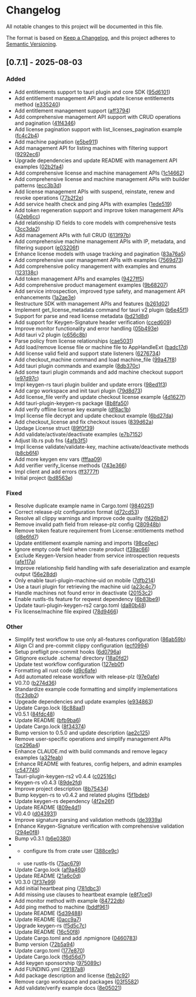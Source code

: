 # Changelog
All notable changes to this project will be documented in this file.

The format is based on [Keep a Changelog](https://keepachangelog.com/en/1.0.0/),
and this project adheres to [Semantic Versioning](https://semver.org/spec/v2.0.0.html).
## [0.7.1] - 2025-08-03

### Added

- Add entitlements support to tauri plugin and core SDK ([95d6101](https://github.com/ahonn/keygen-rs/commit/95d61017cb28c0885112ce80d4f78b99e5ebffae))
- Add entitlement management API and update license entitlements method ([e335240](https://github.com/ahonn/keygen-rs/commit/e3352404ebb4020a8f439836a1caa5b7351e5677))
- Add entitlement management support ([aff3794](https://github.com/ahonn/keygen-rs/commit/aff379449bd8255ed24161f8569c8368893643c5))
- Add comprehensive management API support with CRUD operations and pagination ([41f4346](https://github.com/ahonn/keygen-rs/commit/41f4346e5077c812f8d9c825e167f15dbff2b29e))
- Add license pagination support with list_licenses_pagination example ([fc4c2b4](https://github.com/ahonn/keygen-rs/commit/fc4c2b4a4b318bd196c1cbd3b08fca930e2cc1da))
- Add machine pagination ([e5be911](https://github.com/ahonn/keygen-rs/commit/e5be9111d0336aa512b7b28d520689ef13aa1adc))
- Add management API for listing machines with filtering support ([9292ec6](https://github.com/ahonn/keygen-rs/commit/9292ec6712cc25f3f5388bc0d9e678c1c20acf03))
- Upgrade dependencies and update README with management API examples ([02b2fa4](https://github.com/ahonn/keygen-rs/commit/02b2fa48f7b81d2c80bec6b7f56ada4877ce5a77))
- Add comprehensive license and machine management APIs ([1c14662](https://github.com/ahonn/keygen-rs/commit/1c146625fccae47faadb65d064a6301fd3b2760d))
- Add comprehensive license and machine management APIs with builder patterns ([ecc3b3d](https://github.com/ahonn/keygen-rs/commit/ecc3b3da78b61489a6ac958352edd46d3a561d25))
- Add license management APIs with suspend, reinstate, renew and revoke operations ([77b2f2e](https://github.com/ahonn/keygen-rs/commit/77b2f2e40ea8db649416ba08eccbfa14e884e86d))
- Add service health check and ping APIs with examples ([1ede519](https://github.com/ahonn/keygen-rs/commit/1ede51984cc7397296443d930a5a3a68e3335867))
- Add token regeneration support and improve token management APIs ([42eb6cc](https://github.com/ahonn/keygen-rs/commit/42eb6cc2c1f13eee493feef4af56394453cb5722))
- Add relationship ID fields to core models with comprehensive tests ([3cc3da2](https://github.com/ahonn/keygen-rs/commit/3cc3da231cdbeff0a80b46ae3020c5ba38a6941b))
- Add management APIs with full CRUD ([613f97b](https://github.com/ahonn/keygen-rs/commit/613f97bd34da1c287b65c48f72b10d3b62f5f118))
- Add comprehensive machine management APIs with IP, metadata, and filtering support ([e03206f](https://github.com/ahonn/keygen-rs/commit/e03206f8d0bd0903490e5344396c3b60e1d16b44))
- Enhance license models with usage tracking and pagination ([83a76a5](https://github.com/ahonn/keygen-rs/commit/83a76a598200b2f32a2e1f2d85c60e94d94cf683))
- Add comprehensive user management APIs with examples ([7569d73](https://github.com/ahonn/keygen-rs/commit/7569d73f363eff6d7fd2c912d4b77abe07301c8f))
- Add comprehensive policy management with examples and enums ([123138c](https://github.com/ahonn/keygen-rs/commit/123138c1fda753d685e9c999beb04cd964722a25))
- Add token management APIs and examples ([9427ff5](https://github.com/ahonn/keygen-rs/commit/9427ff5846518638c2ef1e93f400abc3b8200190))
- Add comprehensive product management examples ([9b68207](https://github.com/ahonn/keygen-rs/commit/9b68207144bcd34ffa0db4165080f845f4821941))
- Add service introspection, improved type safety, and management API enhancements ([1a2ae3e](https://github.com/ahonn/keygen-rs/commit/1a2ae3e3aa6ad2607cfbdde1522ef83ba31bc5b4))
- Restructure SDK with management APIs and features ([b261d02](https://github.com/ahonn/keygen-rs/commit/b261d02843948e5b38608be304895806efacd4f9))
- Implement get_license_metadata command for tauri v2 plugin ([b6e45f1](https://github.com/ahonn/keygen-rs/commit/b6e45f1a0ba65aac78297f63e86799cbc5182ec0))
- Support for parse and read license metadata ([bd21d8d](https://github.com/ahonn/keygen-rs/commit/bd21d8dc479701d35faea56eb397eca2a001f231))
- Add support for Keygen-Signature header verification ([cced609](https://github.com/ahonn/keygen-rs/commit/cced6095d9499fbf01ce16214f9c986024e0bf3e))
- Improve monitor functionality and error handling ([05b493e](https://github.com/ahonn/keygen-rs/commit/05b493e80ab31c95606d40aa26a8154dc69005e5))
- Add tauri v2 plugin ([c656c8b](https://github.com/ahonn/keygen-rs/commit/c656c8b7efa6f45dd0a722bb7ce757e039651a10))
- Parse policy from license relationships ([cae5031](https://github.com/ahonn/keygen-rs/commit/cae5031a833a70a73a6f4ac17d46573fe7bcecfe))
- Add load/remove license file or machine file to AppHandleExt ([badc17d](https://github.com/ahonn/keygen-rs/commit/badc17d48c3c8166e0c8307500bae134740203f0))
- Add license valid field and support state listeners ([6276734](https://github.com/ahonn/keygen-rs/commit/6276734e7c4b9fa8345be738372c711fdb957034))
- Add checkout_machine command and load machine_file ([99a47f8](https://github.com/ahonn/keygen-rs/commit/99a47f8934e1c6ea3945ff46f43864fa1e9938fc))
- Add tauri plugin commands and example ([8db370c](https://github.com/ahonn/keygen-rs/commit/8db370c5356193fcf9802c851568627acbcb9aa5))
- Add some tauri plugin commands and add machine checkout support ([e97d97c](https://github.com/ahonn/keygen-rs/commit/e97d97c83538c624aef87929600767eec9827f5f))
- Impl keygen-rs tauri plugin builder and update errors ([98ed1f3](https://github.com/ahonn/keygen-rs/commit/98ed1f3d8638aa0862ed33c3efe4576d227c388b))
- Add cargo workspace and init tauri plugin ([79d8d73](https://github.com/ahonn/keygen-rs/commit/79d8d738d3ca65347f51a0aec4026032c10e1277))
- Add license_file verify and update checkout license example ([4d1627f](https://github.com/ahonn/keygen-rs/commit/4d1627f5e23425c812af564400704bb7d403ab67))
- Add tauri-plugin-keygen-rs package ([8b8fa50](https://github.com/ahonn/keygen-rs/commit/8b8fa505a17479746b70e42426496f453f347ed8))
- Add verify offline license key example ([df8ac1b](https://github.com/ahonn/keygen-rs/commit/df8ac1bd069c831a558815b51d27fc74debf2223))
- Impl license file decrypt and update checkout example ([6bd27da](https://github.com/ahonn/keygen-rs/commit/6bd27daf8b37952b099ac6497e647963faa897bd))
- Add checkout_license and fix checkout issues ([839d62a](https://github.com/ahonn/keygen-rs/commit/839d62a3c61b0dee5fede57ad85e58ddf46f323d))
- Updage License struct ([89f0f39](https://github.com/ahonn/keygen-rs/commit/89f0f3952ead8270c36731d185340d10729dc4e0))
- Add validate/activate/deactivate examples ([e7b7152](https://github.com/ahonn/keygen-rs/commit/e7b7152b593f07f2dcb6b7ffada3ec5c6441f984))
- Adjust lib.rs pub fns ([4afb3f5](https://github.com/ahonn/keygen-rs/commit/4afb3f5c619664dc200057f988984c9d532d0710))
- Impl license validate/validate-key, machine activate/deactivate methods ([b8cb6f4](https://github.com/ahonn/keygen-rs/commit/b8cb6f4ab80ee48afc6e5927bb85fd18ddfc4a95))
- Add more keygen env vars ([fffaa09](https://github.com/ahonn/keygen-rs/commit/fffaa09ad4611e0547c4724dacd26fc543e132e0))
- Add verifier verify_license methods ([743e366](https://github.com/ahonn/keygen-rs/commit/743e3666226b39bee56e371d73a4ea80312e1c32))
- Impl client and add errors ([ff3777f](https://github.com/ahonn/keygen-rs/commit/ff3777f6b4500facc7b44b8f8971ec09da0d4f06))
- Initial project ([bd8563e](https://github.com/ahonn/keygen-rs/commit/bd8563eb1b68e1c0cd98cd9f4c57007a7cb76789))

### Fixed

- Resolve duplicate example name in Cargo.toml ([9840251](https://github.com/ahonn/keygen-rs/commit/984025196ba5575e6acd1b143c1e0fec53964b5e))
- Correct release-plz configuration format ([d72cd53](https://github.com/ahonn/keygen-rs/commit/d72cd534906f770a459e7ff05d976cd842c1af32))
- Resolve all clippy warnings and improve code quality ([f426b82](https://github.com/ahonn/keygen-rs/commit/f426b820d30d218049075d2d40089047c1370b46))
- Remove invalid path field from release-plz config ([280948b](https://github.com/ahonn/keygen-rs/commit/280948b8013a2ae3aea985d2c72da5313002ba89))
- Remove token feature requirement from License::entitlements method ([d8e6fd7](https://github.com/ahonn/keygen-rs/commit/d8e6fd795b2a024f5eca462ecf81da790af8eb05))
- Update entitlement example naming and imports ([98ce0ec](https://github.com/ahonn/keygen-rs/commit/98ce0ec7d58d6195643ebbe02ad052afe39148d5))
- Ignore empty code field when create product ([f39ac66](https://github.com/ahonn/keygen-rs/commit/f39ac66686f5e6f1e773425a874fa6e75f1373d1))
- Exclude Keygen-Version header from service introspection requests ([afe117a](https://github.com/ahonn/keygen-rs/commit/afe117a65d021920efed584c41d9a7882751f4c0))
- Improve relationship field handling with safe deserialization and example output ([56e28dd](https://github.com/ahonn/keygen-rs/commit/56e28dd2a4a59c8aff5f9ef09dd17fff9fd5cfce))
- Only enable tauri-plugin-machine-uid on mobile ([7dfb214](https://github.com/ahonn/keygen-rs/commit/7dfb2148c8cf02e4637a72b060ad00c5c89f2042))
- Use a tauri plugin for retrieving the machine uid ([a23c4c7](https://github.com/ahonn/keygen-rs/commit/a23c4c70f8980d7b389873130ed0a5faa07e56a9))
- Handle machines not found error in deactivate ([20153c2](https://github.com/ahonn/keygen-rs/commit/20153c27170deb19e6d1991414a82686de9029ae))
- Enable rustls-tls feature for reqwest dependency ([6b83be9](https://github.com/ahonn/keygen-rs/commit/6b83be9a392a2f95d73854ee598062479dd4c1c4))
- Update tauri-plugin-keygen-rs2 cargo.toml ([da80b48](https://github.com/ahonn/keygen-rs/commit/da80b4849898f82a1800956e3ecc61c5d810bb59))
- Fix license/machine file expired ([78d9466](https://github.com/ahonn/keygen-rs/commit/78d9466d32eefe2d9afdd8a471d436e1464bc40c))

### Other

- Simplify test workflow to use only all-features configuration ([86ab59b](https://github.com/ahonn/keygen-rs/commit/86ab59b26eb850af05690c57a94d044cf0149328))
- Align CI and pre-commit clippy configuration ([ecf0994](https://github.com/ahonn/keygen-rs/commit/ecf0994b1ec5095dc3f3051b85cf6d0858ae7f6f))
- Setup prefligit pre-commit hooks ([6d0796a](https://github.com/ahonn/keygen-rs/commit/6d0796aceaff7acdd080f0dcc313a5d3fe29d5e4))
- Gitignore exclude .schema/ directory ([18a0fd2](https://github.com/ahonn/keygen-rs/commit/18a0fd24dbdf02086fedf443c053d0d4cbd6f245))
- Update test workflow configuration ([127eb0f](https://github.com/ahonn/keygen-rs/commit/127eb0f1cacaf7321b354414d1b6cc297545f9ea))
- Formatting all rust code ([d9c6afe](https://github.com/ahonn/keygen-rs/commit/d9c6afee87b69762e2dec594fd1347f62ce3f554))
- Add automated release workflow with release-plz ([97e0afe](https://github.com/ahonn/keygen-rs/commit/97e0afea5aee2d189dbc2bfbcfaf6b804ae28d5c))
- V0.7.0 ([b274d36](https://github.com/ahonn/keygen-rs/commit/b274d366b217936223c135c549355d337724a42e))
- Standardize example code formatting and simplify implementations ([fc23db2](https://github.com/ahonn/keygen-rs/commit/fc23db283e725586bcc74a5601cb4d246873e736))
- Upgeade dependencies and update examples ([e934863](https://github.com/ahonn/keygen-rs/commit/e9348637b29191ed2c303649437c548191fd87ac))
- Update Cargo.lock ([6c88aa1](https://github.com/ahonn/keygen-rs/commit/6c88aa12a1c6dd9538bc80ce907c51cf5dc7f73a))
- V0.5.1 ([84fdc48](https://github.com/ahonn/keygen-rs/commit/84fdc48bbade403bf385afb800903ffff050917f))
- Update README ([bfb9ba6](https://github.com/ahonn/keygen-rs/commit/bfb9ba6432d5c6caf1072b25ff7a1a28e0ecc8ad))
- Update Cargo.lock ([8f34374](https://github.com/ahonn/keygen-rs/commit/8f34374cd0a8d2d9280041b33f3edb02077d1915))
- Bump version to 0.5.0 and update description ([ae2c125](https://github.com/ahonn/keygen-rs/commit/ae2c125d4ec86682cb1b07e37001878141f8b3d4))
- Remove user-specific operations and simplify management APIs ([ce296a4](https://github.com/ahonn/keygen-rs/commit/ce296a4482c343c44fb6c994deb7333da0f45848))
- Enhance CLAUDE.md with build commands and remove legacy examples ([a32feab](https://github.com/ahonn/keygen-rs/commit/a32feabbb75d11fd80e3e566267e2840a22e2f31))
- Enhance README with features, config helpers, and admin examples ([c547745](https://github.com/ahonn/keygen-rs/commit/c547745dd917184090657cad3ea53610b2998e51))
- Tauri-plugin-keygen-rs2 v0.4.4 ([c02516c](https://github.com/ahonn/keygen-rs/commit/c02516c0f96095e766b578ce843d2a0f8ef0d9c9))
- Keygen-rs v0.4.3 ([89de2fd](https://github.com/ahonn/keygen-rs/commit/89de2fd612e20a06da1cb579ce51278133cf3926))
- Improve project description ([8b75434](https://github.com/ahonn/keygen-rs/commit/8b754348e5fc325f1eb39b25d18e9fdc443046b0))
- Bump keygen-rs to v0.4.2 and related plugins ([5f1bdeb](https://github.com/ahonn/keygen-rs/commit/5f1bdebc08b4b5e0c7645d80c6ff50c73b1a2f96))
- Update keygen-rs dependency ([4f2e26f](https://github.com/ahonn/keygen-rs/commit/4f2e26f742337948db64cfebe349d370067690c3))
- Update README ([809e4d1](https://github.com/ahonn/keygen-rs/commit/809e4d1ce9cf3db5a9c4cd9add4d4c97284ee557))
- V0.4.0 ([d043931](https://github.com/ahonn/keygen-rs/commit/d04393185c8469babbd1cb61ab5ebe82bc26823c))
- Improve signature parsing and validation methods ([de3939a](https://github.com/ahonn/keygen-rs/commit/de3939ac64727d61f4621a99f12ee91e4fd2eea2))
- Enhance Keygen-Signature verification with comprehensive validation ([294e0f8](https://github.com/ahonn/keygen-rs/commit/294e0f8135aa55ffd4bbf5be83692eac4e787879))
- Bump v0.3.1 ([b6e0380](https://github.com/ahonn/keygen-rs/commit/b6e0380961bb9ba0a7bd70a818012e6a3cdfb1f5))
- - configure tls from crate user ([388ce9c](https://github.com/ahonn/keygen-rs/commit/388ce9c53679b6d2a5d16a92a5129f6919162f1e))
- - use rustls-tls ([75ac679](https://github.com/ahonn/keygen-rs/commit/75ac67948c20bb3afb9bf48a8f77b80988a0401b))
- Update Cargo.lock ([af9a460](https://github.com/ahonn/keygen-rs/commit/af9a4606207f4ad26210f9ab0783d3551f083804))
- Update README ([21a6c0d](https://github.com/ahonn/keygen-rs/commit/21a6c0d73919d9054b68983dc33c7a590eeabe0a))
- V0.3.0 ([3f37e99](https://github.com/ahonn/keygen-rs/commit/3f37e993c8625f3f4d4431a4851ec785629e3d57))
- Add initial heartbeat ping ([781dbc3](https://github.com/ahonn/keygen-rs/commit/781dbc32d4f546661efe735f35b4c1d69d61d4f7))
- Add missing use clauses to heartbeat example ([e8f7ce0](https://github.com/ahonn/keygen-rs/commit/e8f7ce01c80e97e508da0aeb316aa7626321b307))
- Add monitor method with example ([84722db](https://github.com/ahonn/keygen-rs/commit/84722dba69157d43f1a772ee0f6466784ee5af76))
- Add ping method to machine ([bddf961](https://github.com/ahonn/keygen-rs/commit/bddf961956a65ebac290a5e12e6da532783ee6a0))
- Update README ([5d39488](https://github.com/ahonn/keygen-rs/commit/5d394882c8345065f7a597a0c0b5da96d32fdc87))
- Update README ([0acc9a7](https://github.com/ahonn/keygen-rs/commit/0acc9a7a531795292d36856fff5131c0b30ddefe))
- Upgrade keygen-rs ([f5d5c7c](https://github.com/ahonn/keygen-rs/commit/f5d5c7cf691d61d643ce92692ebe50425afe6271))
- Update README ([16c50f8](https://github.com/ahonn/keygen-rs/commit/16c50f8e677241458d09a0b173ec0b8c41c0c7a7))
- Update Cargo.toml and add .npmignore ([0460783](https://github.com/ahonn/keygen-rs/commit/0460783a0dc10759420ad42b9e045b26bf64a9f5))
- Bump version ([72b5a94](https://github.com/ahonn/keygen-rs/commit/72b5a94aaf24b3fe9d55ed4a02b323b9806c5e3e))
- Update cargo.toml ([177e870](https://github.com/ahonn/keygen-rs/commit/177e870a64c2001c845c9f940085f393d08f49d6))
- Update Cargo.lock ([f6d56d7](https://github.com/ahonn/keygen-rs/commit/f6d56d7d97dfcf1b057cb792a0d3a79a9fe0a84b))
- Add keygen sponsorship ([975089c](https://github.com/ahonn/keygen-rs/commit/975089c58adb7ac3f2eb949fad5055b63760a86f))
- Add FUNDING.yml ([29187a8](https://github.com/ahonn/keygen-rs/commit/29187a893b755d61f04097ccbee104a275d4879d))
- Add package description and license ([feb2c92](https://github.com/ahonn/keygen-rs/commit/feb2c92975ccc9bacf67292454fd4627ea25b2e7))
- Remove cargo workspace and packages ([03f5582](https://github.com/ahonn/keygen-rs/commit/03f5582e6f1a9c178cd48d03281cf8140571c0dd))
- Add validate/verify example docs ([8e05021](https://github.com/ahonn/keygen-rs/commit/8e05021c01c155fdcf26f248201eb9021152de08))

